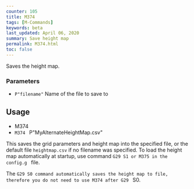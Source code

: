 ```yaml
---
counter: 105
title: M374
tags: [M-Commands] 
keywords: beta 
last_updated: April 06, 2020 
summary: Save height map 
permalink: M374.html
toc: false 
---
```



Saves the height map.

### Parameters

* `P"filename"` Name of the file to save to

## Usage

* M374
* ` M374  ` P"MyAlternateHeightMap.csv"

This saves the grid parameters and height map into the specified file, or the default file `heightmap.csv` if no filename was specified. To load the height map automatically at startup, use command ` G29 S1 or M375 in the config.g  ` file.

The ` G29 S0 command automatically saves the height map to file, therefore you do not need to use M374 after G29  ` S0.

